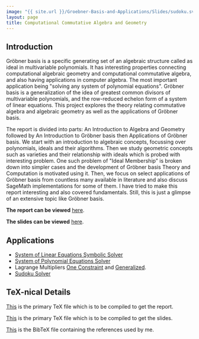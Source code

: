 ```yaml
---
image: "{{ site.url }}/Groebner-Basis-and-Applications/Slides/sudoku.svg"
layout: page
title: Computational Commutative Algebra and Geometry
---
```


Introduction
------------

Gröbner basis is a specific generating set of an algebraic structure called as ideal in multivariable polynomials. It has interesting properties connecting computational algebraic geometry and computational commutative algebra, and also having applications in  computer algebra. The most important application being "solving any system of polynomial equations". Gröbner basis is a generalization of the idea of greatest common divisors of multivariable polynomials, and the row-reduced echelon form of a system of linear equations. This project explores the theory relating commutative algebra and algebraic geometry as well as the applications of Gröbner basis.

The report is divided into parts: An Introduction to Algebra and Geometry followed by An Introduction to Gröbner basis then Applications of Gröbner basis. We start with an introduction to algebraic concepts, focussing over polynomials, ideals and their algorithms. Then we study geometric concepts such as varieties and their relationship with ideals which is probed with interesting problem. One such problem of "Ideal Membership" is broken down into simpler cases and the development of Gröbner basis Theory and Computation is motivated using it. Then, we focus on select applications of Gröbner basis from countless many available in literature and also discuss SageMath implementations for some of them. I have tried to make this report interesting and also covered fundamentals. Still, this is just a glimpse of an extensive topic like Gröbner basis.

**The report can be viewed** [here](/Groebner-Basis-and-Applications/Report/main.pdf).

**The slides can be viewed** [here](/Groebner-Basis-and-Applications/Slides/main.pdf).

Applications
-----------------
- [System of Linear Equations Symbolic Solver](https://github.com/paramrathour/Groebner-Basis-and-Applications/blob/main/Programs/System%20of%20Linear%20Equations%20Symbolic%20Solver.ipynb)
- [System of Polynomial Equations Solver](https://github.com/paramrathour/Groebner-Basis-and-Applications/blob/main/Programs/System%20of%20Polynomial%20Equations%20Solver.ipynb)
- Lagrange Multipliers [One Constraint](https://github.com/paramrathour/Groebner-Basis-and-Applications/blob/main/Programs/Lagrange%20Multipliers%20One%20Constraint.ipynb) and [Generalized](https://github.com/paramrathour/Groebner-Basis-and-Applications/blob/main/Programs/Lagrange%20Multiplier%20Generalized.ipynb).
- [Sudoku Solver](https://github.com/paramrathour/Groebner-Basis-and-Applications/blob/main/Programs/Sudoku%20Solver.ipynb)

TeX-nical Details
-----------------
[This](https://github.com/paramrathour/Groebner-Basis-and-Applications/blob/main/Report/main.tex) is the primary TeX file which is to be compiled to get the report.

[This](https://github.com/paramrathour/Groebner-Basis-and-Applications/blob/main/Slides/main.tex) is the primary TeX file which is to be compiled to get the slides.

[This](https://github.com/paramrathour/Groebner-Basis-and-Applications/blob/main/references.bib) is the BibTeX file containing the references used by me.